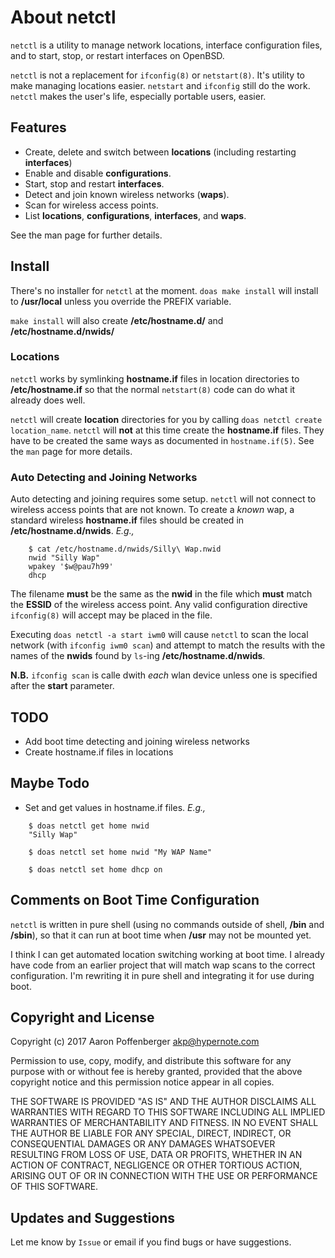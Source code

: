 About netctl
============

`netctl` is a utility to manage network locations, interface
configuration files, and to start, stop, or restart interfaces on
OpenBSD.

`netctl` is not a replacement for `ifconfig(8)` or `netstart(8)`. It's
utility to make managing locations easier. `netstart` and `ifconfig`
still do the work. `netctl` makes the user's life, especially portable
users, easier.

Features
--------
+ Create, delete and switch between **locations** (including restarting
  **interfaces**)
+ Enable and disable **configurations**.
+ Start, stop and restart **interfaces**.
+ Detect and join known wireless networks (**waps**).
+ Scan for wireless access points.
+ List **locations**, **configurations**, **interfaces**, and **waps**.

See the man page for further details.


Install
-------

There's no installer for `netctl` at the moment. `doas make install`
will install to **/usr/local** unless you override the PREFIX
variable.

`make install` will also create **/etc/hostname.d/** and
**/etc/hostname.d/nwids/**

### Locations

`netctl` works by symlinking **hostname.if** files in location
directories to **/etc/hostname.if** so that the normal `netstart(8)`
code can do what it already does well.

`netctl` will create **location** directories for you by calling `doas
netctl create location_name`. `netctl` will **not** at this time
create the **hostname.if** files. They have to be created the same
ways as documented in `hostname.if(5)`. See the `man` page for more
details.

### Auto Detecting and Joining Networks

Auto detecting and joining requires some setup. `netctl` will not
connect to wireless access points that are not known. To create a
*known* wap, a standard wireless **hostname.if** files should be
created in **/etc/hostname.d/nwids**. *E.g.,*

```
	$ cat /etc/hostname.d/nwids/Silly\ Wap.nwid
	nwid "Silly Wap"
	wpakey '$w@pau7h99'
	dhcp
```

The filename **must** be the same as the **nwid** in the file which
**must** match the **ESSID** of the wireless access point. Any valid
configuration directive `ifconfig(8)` will accept may be placed in the
file.

Executing `doas netctl -a start iwm0` will cause `netctl` to scan the
local network (with `ifconfig iwm0 scan`) and attempt to match the
results with the names of the **nwids** found by `ls`-ing
**/etc/hostname.d/nwids**.

**N.B.** `ifconfig scan` is calle dwith *each* wlan device unless one
is specified after the **start** parameter.


TODO
----

+ Add boot time detecting and joining wireless networks
+ Create hostname.if files in locations


Maybe Todo
----------
+ Set and get values in hostname.if files. *E.g.,*
```
	$ doas netctl get home nwid
	"Silly Wap"

	$ doas netctl set home nwid "My WAP Name"

	$ doas netctl set home dhcp on
```


Comments on Boot Time Configuration
--------

`netctl` is written in pure shell (using no commands outside of shell,
**/bin** and **/sbin**), so that it can run at boot time when **/usr**
may not be mounted yet.

I think I can get automated location switching working at boot time. I
already have code from an earlier project that will match wap scans to
the correct configuration. I'm rewriting it in pure shell and
integrating it for use during boot.


Copyright and License
---------------------

Copyright (c) 2017 Aaron Poffenberger <akp@hypernote.com>

Permission to use, copy, modify, and distribute this software for any
purpose with or without fee is hereby granted, provided that the above
copyright notice and this permission notice appear in all copies.

THE SOFTWARE IS PROVIDED "AS IS" AND THE AUTHOR DISCLAIMS ALL WARRANTIES
WITH REGARD TO THIS SOFTWARE INCLUDING ALL IMPLIED WARRANTIES OF
MERCHANTABILITY AND FITNESS. IN NO EVENT SHALL THE AUTHOR BE LIABLE FOR
ANY SPECIAL, DIRECT, INDIRECT, OR CONSEQUENTIAL DAMAGES OR ANY DAMAGES
WHATSOEVER RESULTING FROM LOSS OF USE, DATA OR PROFITS, WHETHER IN AN
ACTION OF CONTRACT, NEGLIGENCE OR OTHER TORTIOUS ACTION, ARISING OUT OF
OR IN CONNECTION WITH THE USE OR PERFORMANCE OF THIS SOFTWARE.

Updates and Suggestions
-----------------------

Let me know by `Issue` or email if you find bugs or have suggestions.
